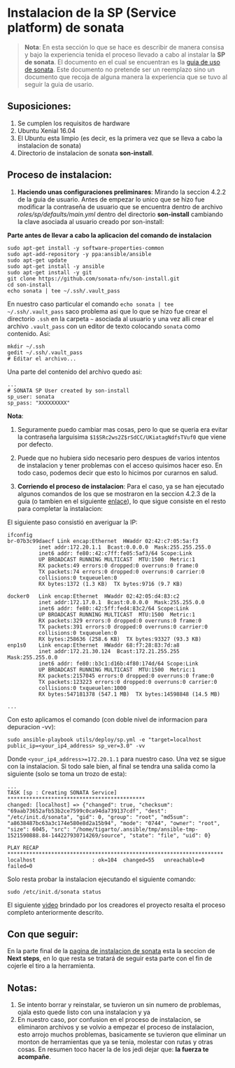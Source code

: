 # Instalacion de la SP (Service platform) de sonata

> **Nota**:
> En esta sección lo que se hace es describir de manera consisa y bajo la experiencia tenida el proceso llevado a cabo al instalar la **SP de sonata**. El documento en el cual se encuentran es la [guia de uso de sonata](http://sonata-nfv.eu/sites/default/files/sonata/public/content-files/pages/SONATA_3.0_TUTORIAL_v0.3.pdf). Este documento no pretende ser un reemplazo sino un documento que recoja de alguna manera la experiencia que se tuvo al seguir la guia de usario.


## Suposiciones:
1. Se cumplen los requisitos de hardware
2. Ubuntu Xenial 16.04
3. El Ubuntu esta limpio (es decir, es la primera vez que se lleva a cabo la instalacion de sonata)
4. Directorio de instalacion de sonata **son-install**. 

## Proceso de instalacion:
1. **Haciendo unas configuraciones preliminares**:
Mirando la seccion 4.2.2 de la guia de usuario. Antes de empezar lo unico que se hizo fue modificar la contraseña de usuario que se encuentra dentro de archivo *roles/sp/defaults/main.yml* dentro del directorio **son-install** cambiando la clave asociada al usuario creado por son-install:

**Parte antes de llevar a cabo la aplicacion del comando de instalacion**

```
sudo apt-get install -y software-properties-common
sudo apt-add-repository -y ppa:ansible/ansible
sudo apt-get update
sudo apt-get install -y ansible
sudo apt-get install -y git
git clone https://github.com/sonata-nfv/son-install.git
cd son-install
echo sonata | tee ~/.ssh/.vault_pass
```
En nuestro caso particular el comando ```echo sonata | tee ~/.ssh/.vault_pass``` saco problema asi que lo que se hizo fue crear el directorio ```.ssh``` en la carpeta ```~``` asociada al usuario y una vez alli crear el archivo ```.vault_pass``` con un editor de texto colocando ```sonata``` como contenido. Asi:

```
mkdir ~/.ssh
gedit ~/.ssh/.vault_pass
# Editar el archivo...
```
Una parte del contenido del archivo quedo asi:

```
...
# SONATA SP User created by son-install
sp_user: sonata
sp_pass: "XXXXXXXXX"
```

**Nota**: 
1. Seguramente puedo cambiar mas cosas, pero lo que se queria era evitar la contraseña larguisima ```$1$SRc2ws2Z$rSdCC/UKiatagNdfsTVuf0``` que viene por defecto.
2. Puede que no hubiera sido necesario pero despues de varios intentos de instalacion y tener problemas con el acceso quisimos hacer eso. En todo caso, podemos decir que esto lo hicimos por curarnos en salud.


2. **Corriendo el proceso de instalacion**:
Para el caso, ya se han ejecutado algunos comandos de los que se mostraron en la seccion 4.2.3 de la guia (o tambien en el siguiente [enlace](https://github.com/sonata-nfv/son-install/wiki/SONATA-SP-Installation-v3.0)), lo que sigue consiste en el resto para completar la instalacion:

El siguiente paso consistió en averiguar la IP:

```
ifconfig
br-07b3c99daecf Link encap:Ethernet  HWaddr 02:42:c7:05:5a:f3  
          inet addr:172.20.1.1  Bcast:0.0.0.0  Mask:255.255.255.0
          inet6 addr: fe80::42:c7ff:fe05:5af3/64 Scope:Link
          UP BROADCAST RUNNING MULTICAST  MTU:1500  Metric:1
          RX packets:49 errors:0 dropped:0 overruns:0 frame:0
          TX packets:74 errors:0 dropped:0 overruns:0 carrier:0
          collisions:0 txqueuelen:0 
          RX bytes:1372 (1.3 KB)  TX bytes:9716 (9.7 KB)

docker0   Link encap:Ethernet  HWaddr 02:42:05:d4:83:c2  
          inet addr:172.17.0.1  Bcast:0.0.0.0  Mask:255.255.0.0
          inet6 addr: fe80::42:5ff:fed4:83c2/64 Scope:Link
          UP BROADCAST RUNNING MULTICAST  MTU:1500  Metric:1
          RX packets:329 errors:0 dropped:0 overruns:0 frame:0
          TX packets:391 errors:0 dropped:0 overruns:0 carrier:0
          collisions:0 txqueuelen:0 
          RX bytes:258636 (258.6 KB)  TX bytes:93327 (93.3 KB)
enp1s0    Link encap:Ethernet  HWaddr 68:f7:28:83:7d:a8  
          inet addr:172.21.30.124  Bcast:172.21.255.255  Mask:255.255.0.0
          inet6 addr: fe80::b3c1:d16b:4f80:174d/64 Scope:Link
          UP BROADCAST RUNNING MULTICAST  MTU:1500  Metric:1
          RX packets:2157045 errors:0 dropped:0 overruns:0 frame:0
          TX packets:123223 errors:0 dropped:0 overruns:0 carrier:0
          collisions:0 txqueuelen:1000 
          RX bytes:547181378 (547.1 MB)  TX bytes:14598848 (14.5 MB)

...

```

Con esto aplicamos el comando (con doble nivel de informacion para depuracion -vv):

```
sudo ansible-playbook utils/deploy/sp.yml -e "target=localhost public_ip=<your_ip4_address> sp_ver=3.0" -vv
```

Donde ```<your_ip4_address>=172.20.1.1``` para nuestro caso. Una vez se sigue con la instalacion. Si todo sale bien, al final se tendra una salida como la siguiente (solo se toma un trozo de esta):

```
...
TASK [sp : Creating SONATA Service] ********************************************
changed: [localhost] => {"changed": true, "checksum": "69aab73652afb53b2ce7599c0ca94da739137cdf", "dest": "/etc/init.d/sonata", "gid": 0, "group": "root", "md5sum": "a8638487bc63a3c174e580e8d2a15b94", "mode": "0744", "owner": "root", "size": 6045, "src": "/home/tigarto/.ansible/tmp/ansible-tmp-1521590888.84-144227930714269/source", "state": "file", "uid": 0}

PLAY RECAP *********************************************************************
localhost                  : ok=104  changed=55   unreachable=0    failed=0   
```

Solo resta probar la instalacion ejecutando el siguiente comando:

```
sudo /etc/init.d/sonata status
```

El siguiente [video](https://asciinema.org/a/44MwPYliuOxxYBFkkm7M8eqM4) brindado por los creadores el proyecto resalta el proceso completo anteriormente descrito.

## Con que seguir:
En la parte final de la [pagina de instalacion de sonata](https://github.com/sonata-nfv/son-install/wiki/SONATA-SP-Installation-v3.0) esta la seccion de **Next steps**, en lo que resta se tratará de seguir esta parte con el fin de cojerle el tiro a la herramienta.

## Notas:
1. Se intento borrar y reinstalar, se tuvieron un sin numero de problemas, ojala esto quede listo con una instalacion y ya
2. En nuestro caso, por confusion en el proceso de instalacion, se eliminaron archivos y se volvio a empezar el proceso de instalacion, esto arrojo muchos problemas, basicamente se tuvieron que eliminar un monton de herramientas que ya se tenia, molestar con rutas y otras cosas. En resumen toco hacer la de los jedi dejar que: **la fuerza te acompañe**.



